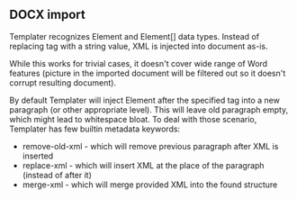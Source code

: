 ## DOCX import

Templater recognizes Element and Element[] data types.
Instead of replacing tag with a string value, XML is injected into document as-is.

While this works for trivial cases, it doesn't cover wide range of Word features
(picture in the imported document will be filtered out so it doesn't corrupt resulting document).

By default Templater will inject Element after the specified tag into a new paragraph (or other appropriate level).
This will leave old paragraph empty, which might lead to whitespace bloat. To deal with those scenario, Templater has few builtin metadata keywords:

 * remove-old-xml - which will remove previous paragraph after XML is inserted
 * replace-xml - which will insert XML at the place of the paragraph (instead of after it)
 * merge-xml - which will merge provided XML into the found structure
